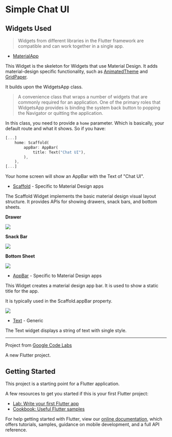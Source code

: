 # Simple Chat UI

## Widgets Used

> Widgets from different libraries in the Flutter framework are compatible and can work together in a single app.

- [MaterialApp](http://docs.flutter.io/flutter/material/MaterialApp/MaterialApp.html)

This Widget is the skeleton for Widgets that use Material Design. It adds material-design specific functionality, such as [AnimatedTheme](https://docs.flutter.io/flutter/material/AnimatedTheme-class.html) and [GridPaper](https://docs.flutter.io/flutter/widgets/GridPaper-class.html).

It builds upon the WidgetsApp class.

> A convenience class that wraps a number of widgets that are commonly required for an application. One of the primary roles that WidgetsApp provides is binding the system back button to popping the Navigator or quitting the application.

In this class, you need to provide a `home` parameter. Which is basically, your default route and what it shows.
So if you have:

```dart
[...]
    home: Scaffold(
        appBar: AppBar(
            title: Text("Chat UI"),
        ),
    ),
[...]
```

Your home screen will show an AppBar with the Text of "Chat UI".

- [Scaffold](https://docs.flutter.io/flutter/material/Scaffold-class.html) - Specific to Material Design apps

The Scaffold Widget implements the basic material design visual layout structure. It provides APIs for showing drawers, snack bars, and bottom sheets.

**Drawer**

![](http://i63.tinypic.com/30u7kt1.png)

**Snack Bar**

![](http://i64.tinypic.com/264588w.png)

**Bottom Sheet**

![](http://i64.tinypic.com/29kqc86.png)

- [AppBar](http://docs.flutter.io/flutter/material/AppBar/AppBar.html) - Specific to Material Design apps

This Widget creates a material design app bar. It is used to show a static title for the app.

It is typically used in the Scaffold.appBar property.

![](http://i63.tinypic.com/2lo25vn.png)

- [Text](https://docs.flutter.io/flutter/widgets/Text-class.html) - Generic

The Text widget displays a string of text with single style.

---

Project from [Google Code Labs](https://codelabs.developers.google.com/codelabs/flutter/#3)

A new Flutter project.

## Getting Started

This project is a starting point for a Flutter application.

A few resources to get you started if this is your first Flutter project:

- [Lab: Write your first Flutter app](https://flutter.io/docs/get-started/codelab)
- [Cookbook: Useful Flutter samples](https://flutter.io/docs/cookbook)

For help getting started with Flutter, view our
[online documentation](https://flutter.io/docs), which offers tutorials,
samples, guidance on mobile development, and a full API reference.
